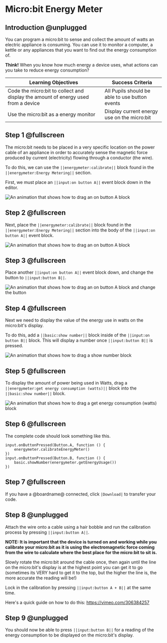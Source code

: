# Micro:bit Energy Meter

## Introduction @unplugged

You can program a micro:bit to sense and collect the amount of watts an electric appliance is consuming. You can use it to monitor a computer, a kettle or any appliances that you want to find out the energy consumption of.

**Think!**
When you know how much energy a device uses, what actions can you take to reduce energy consumption?

| Learning Objectives | Success Criteria |
|-|-|
| Code the micro:bit to collect and display the amount of energy used from a device | All Pupils should be able to use button events |
| Use the micro:bit as a energy monitor | Display current energy use on the micro:bit |

## Step 1 @fullscreen

The micro:bit needs to be placed in a very specific location on the power cable of an appliance in order to accurately sense the magnetic force produced by current (electricity) flowing through a conductor (the wire).

To do this, we can use the ``||energymeter:calibrate||`` block found in the ``||energymeter:Energy Metering||`` section.

First, we must place an ``||input:on button A||`` event block down in the editor.

![An animation that shows how to drag an on button A block](/static/eis/tutorials/energy-meter/add-button-event.gif)

## Step 2 @fullscreen

Next, place the ``||energymeter:calibrate||`` block found in the ``||energymeter:Energy Metering||`` section into the body of the ``||input:on button A||`` event block.

![An animation that shows how to drag an on button A block](/static/eis/tutorials/energy-meter/add-calibrate.gif)

## Step 3 @fullscreen

Place another ``||input:on button A||`` event block down, and change the button to ``||input:button B||``.
              
![An animation that shows how to drag an on button A block and change the button](/static/eis/tutorials/energy-meter/add-button-B.gif)

## Step 4 @fullscreen

Next we need to display the value of the energy use in watts on the micro:bit's display.

To do this, add a ``||basic:show number||`` block inside of the ``||input:on button B||`` block. This will display a number once ``||input:button B||`` is pressed.

![An animation that shows how to drag a show number block](/static/eis/tutorials/energy-meter/add-show-number.gif)

## Step 5 @fullscreen

To display the amount of power being used in Watts, drag a ``||energymeter:get energy consumption (watts)||`` block into the ``||basic:show number||`` block.

![An animation that shows how to drag a get energy consumption (watts) block](/static/eis/tutorials/energy-meter/add-watts.gif)

## Step 6 @fullscreen

The complete code should look something like this.

```blocks
input.onButtonPressed(Button.A, function () {
    energymeter.calibrateEnergyMeter()
})
input.onButtonPressed(Button.B, function () {
    basic.showNumber(energymeter.getEnergyUsage())
})
```

## Step 7 @fullscreen

If you have a @boardname@ connected, click ``|Download|`` to transfer your code.

## Step 8 @unplugged

Attach the wire onto a cable using a hair bobble and run the calibration process by pressing ``||input:button A||``.

**NOTE: It is important that the device is turned on and working while you calibrate your micro:bit as it is using the electromagnetic force coming from the wire to calculate where the best place for the micro:bit to sit is.**

Slowly rotate the micro:bit around the cable once, then again until the line on the micro:bit's display is at the highest point you can get it to go (sometimes its VERY hard to get it to the top, but the higher the line is, the more accurate the reading will be!)

Lock in the calibration by pressing ``||input:button A + B||`` at the same time.

Here's a quick guide on how to do this:
https://vimeo.com/306384257

## Step 9 @unplugged

You should now be able to press ``||input:button B||`` for a reading of the energy consumption to be displayed on the micro:bit's display.